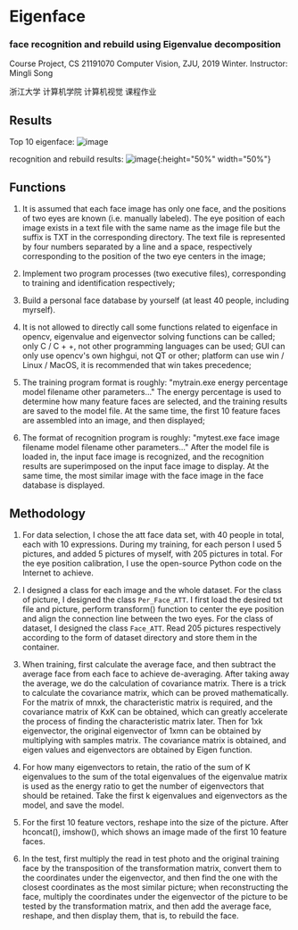 # Eigenface

### face recognition and rebuild using Eigenvalue decomposition

Course Project, CS 21191070 Computer Vision, ZJU, 2019 Winter. Instructor: Mingli Song

浙江大学 计算机学院 计算机视觉 课程作业



## Results

Top 10 eigenface:
![image](https://github.com/RuiFeiHe/Eigenface/blob/master/top10.png)


recognition and rebuild results:
![image](https://github.com/RuiFeiHe/Eigenface/blob/master/Eigenface.png){:height="50%" width="50%"}


## Functions

1. It is assumed that each face image has only one face, and the positions of two eyes are known (i.e. manually labeled). The eye position of each image exists in a text file with the same name as the image file but the suffix is TXT in the corresponding directory. The text file is represented by four numbers separated by a line and a space, respectively corresponding to the position of the two eye centers in the image;

2. Implement two program processes (two executive files), corresponding to training and identification respectively;

3. Build a personal face database by yourself (at least 40 people, including myrself). 

4. It is not allowed to directly call some functions related to eigenface in opencv, eigenvalue and eigenvector solving functions can be called; only C / C + +, not other programming languages can be used; GUI can only use opencv's own highgui, not QT or other; platform can use win / Linux / MacOS, it is recommended that win takes precedence;

5. The training program format is roughly: "mytrain.exe energy percentage model filename other parameters..." The energy percentage is used to determine how many feature faces are selected, and the training results are saved to the model file. At the same time, the first 10 feature faces are assembled into an image, and then displayed;

6. The format of recognition program is roughly: "mytest.exe face image filename model filename other parameters..." After the model file is loaded in, the input face image is recognized, and the recognition results are superimposed on the input face image to display. At the same time, the most similar image with the face image in the face database is displayed.



## Methodology

1. For data selection, I chose the att face data set, with 40 people in total, each with 10 expressions. During my training, for each person I used 5 pictures, and added 5 pictures of myself, with 205 pictures in total. For the eye position calibration, I use the open-source Python code on the Internet to achieve.

2. I designed a class for each image and the whole dataset. For the class of picture, I designed the class `Per_Face_ATT`. I first load the desired txt file and picture, perform transform() function to center the eye position and align the connection line between the two eyes. For the class of dataset, I designed the class `Face_ATT`. Read 205 pictures respectively according to the form of dataset directory and store them in the container.

3. When training, first calculate the average face, and then subtract the average face from each face to achieve de-averaging. After taking away the average, we do the calculation of covariance matrix. There is a trick to calculate the covariance matrix, which can be proved mathematically. For the matrix of mnxk, the characteristic matrix is required, and the covariance matrix of KxK can be obtained, which can greatly accelerate the process of finding the characteristic matrix later. Then for 1xk eigenvector, the original eigenvector of 1xmn can be obtained by multiplying with samples matrix. The covariance matrix is obtained, and eigen values and eigenvectors are obtained by Eigen function.

4. For how many eigenvectors to retain, the ratio of the sum of K eigenvalues to the sum of the total eigenvalues of the eigenvalue matrix is used as the energy ratio to get the number of eigenvectors that should be retained. Take the first k eigenvalues and eigenvectors as the model, and save the model.

5. For the first 10 feature vectors, reshape into the size of the picture. After hconcat(), imshow(), which shows an image made of the first 10 feature faces.

6. In the test, first multiply the read in test photo and the original training face by the transposition of the transformation matrix, convert them to the coordinates under the eigenvector, and then find the one with the closest coordinates as the most similar picture; when reconstructing the face, multiply the coordinates under the eigenvector of the picture to be tested by the transformation matrix, and then add the average face, reshape, and then display them, that is, to rebuild the face.

